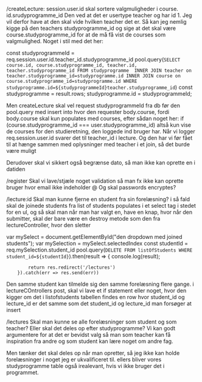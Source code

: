 /createLecture:
session.user.id skal sortere valgmuligheder i course.
id.srudyprogramme_id
Den ved at det er usertype teacher og har id 1. Jeg vil derfor have at den skal vide hvilken teacher det er.
Så kan jeg nemlig kigge på den teachers studyprogramme_id og sige at det skal være course.studyprogramme_id for at de må få vist de courses som valgmulighed.
Noget i stil med det her:

  const studyprogrammeId = req.session.user.id.teacher_id.studyprogramme_id
        pool.query(`SELECT course.id, course.studyprogramme_id, teacher.id, teacher.studyprogramme_id FROM studyprogramme 
        INNER JOIN teacher on teacher.studyprogramme_id=studyprogramme.id
        INNER JOIN course on course.studyprogramme_id=studyprogramme.id
        WHERE studyprogramme.id=${studyprogrammeId}teacher.studyprogramme_id`)
        const studyprogramme = result.rows;
        studyprogramme.id = studyprogrammeId;

Men createLecture skal vel request studyprogrammeId fra db før den pool.query med insert into hvor den requester body.course, fordi body.course skal kun populates med courses, efter sådan noget her:
if (course.studyprogramme_id === user.studyprogramme_id)
altså kun vise de courses for den studieretning, den loggede ind bruger har.
Når vi logger req.session.user.id svarer det til teacher_id i lecture. Og den har vi før fået til at hænge sammen med oplysninger med teacher i et join, så det burde være muligt


Derudover skal vi sikkert også begrænse dato, så man ikke kan oprette en i datiden


/register
Skal vi lave/stjæle noget validation så man fx ikke kan oprette bruger hvor email ikke indeholder @
Og skal passwords encryptes?

/lecture:id
Skal man kunne fjerne en student fra sin forelæsning? i så fald skal de joinede students fra list of students populates i et select tag i stedet for en ul, og så skal man når man har valgt en, have en knap, hvor når den submitter, skal der bare være en destroy metode som den fra lectureController, hvor den sletter 
  
  var mySelect = document.getElementById("den dropdown med joined students");
        var mySelection = mySelect.selectedIndex
  const studentId = req.mySelection.student_id
  pool.query(`DELETE FROM listOfStudents WHERE student_id=${studentId}`).then(result => {
            console.log(result);

            return res.redirect('/lectures')
        }).catch(err => res.send(err))


Den samme student kan tilmelde sig den samme forelæsning flere gange. i lectureCOntrollers post, skal vi lave et if statement eller noget, hvor den kigger om det i listofstudents tabellen findes en row hvor student_id og lecture_id er det samme som det student_id og lecture_id man forsøger at insert

/lectures
Skal man kunne se alle forelæsninger som student og som teacher? Eller skal det deles op efter studyprogramme? Vi kan godt argumentere for at det er bevidst valg så man som teacher kan få inspiration fra andre og som student kan lære noget om andre fag. 

Men tænker det skal deles op når man opretter, så jeg ikke kan holde forelæsninger i noget jeg er ukvalificeret til. ellers bliver vores studyprogramme table også irealevant, hvis vi ikke bruger det i programmet. 